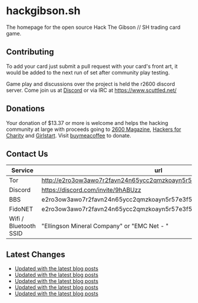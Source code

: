 # hackgibson.sh
The homepage for the open source Hack The Gibson // SH trading card game.


## Contributing

To add your card just submit a pull request with your card's front art, it would be added to the next run of set after community play testing.

Game play and discussions over the project is held the r2600 discord server. Come join us at [Discord](https://discord.com/invite/9hABUzz) or via IRC at https://www.scuttled.net/


## Donations

Your donation of $13.37 or more is welcome and helps the hacking community at large with proceeds going to [2600 Magazine](https://2600.com/), [Hackers for Charity](https://hackersforcharity.org) and [Girlstart](https://girlstart.org).  Visit [buymeacoffee](https://www.buymeacoffee.com/hackgibson.sh) to donate.


## Contact Us

Service | url
-|-
Tor | http://e2ro3ow3awo7r2favn24n65ycc2qmzkoayn5r57e3f56nvjwdcgg32ad.onion
Discord | https://discord.com/invite/9hABUzz
BBS | e2ro3ow3awo7r2favn24n65ycc2qmzkoayn5r57e3f56nvjwdcgg32ad.onion:23
FidoNET | e2ro3ow3awo7r2favn24n65ycc2qmzkoayn5r57e3f56nvjwdcgg32ad.onion:24554
Wifi / Bluetooth SSID | "Ellingson Mineral Company" or "EMC Net - <fidonet address>"

## Latest Changes
<!-- BLOG-POST-LIST:START -->
- [Updated with the latest blog posts](https://github.com/DFW2600/hackgibson.sh/commit/98549ba67eb48dd63a5d71d76296f70ec3a69c05)
- [Updated with the latest blog posts](https://github.com/DFW2600/hackgibson.sh/commit/13c2dc9b039cfecb22e6ef088cd2ebd1e57c0ebd)
- [Updated with the latest blog posts](https://github.com/DFW2600/hackgibson.sh/commit/f3f0028ad8a2d37e926dfd9e2fc798c6a159b3f0)
- [Updated with the latest blog posts](https://github.com/DFW2600/hackgibson.sh/commit/2ee65163542be722966086e030ea62b79972d80c)
- [Updated with the latest blog posts](https://github.com/DFW2600/hackgibson.sh/commit/930b0a256530d97d96f15dabd3c25a8ccc6d3ef7)
<!-- BLOG-POST-LIST:END -->
